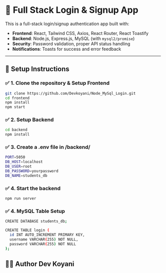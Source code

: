 # 🔐 Full Stack Login & Signup App

This is a full-stack login/signup authentication app built with:

- **Frontend**: React, Tailwind CSS, Axios, React Router, React Toastify
- **Backend**: Node.js, Express.js, MySQL (with `mysql2/promise`)
- **Security**: Password validation, proper API status handling
- **Notifications**: Toasts for success and error feedback

---

## 🚀 Setup Instructions

### ✅ 1. Clone the repository & Setup Frontend
```bash
git clone https://github.com/Devkoyani/Node_MySql_Login.git
cd frontend
npm install
npm start
```
### ✅ 2. Setup Backend
```bash
cd backend
npm install
```
### ✅ 3. Create a .env file in /backend/
```bash
PORT=5050
DB_HOST=localhost
DB_USER=root
DB_PASSWORD=yourpassword
DB_NAME=students_db
```
### ✅ 4. Start the backend
```bash
npm run server
```
### ✅ 4. MySQL Table Setup
```bash
CREATE DATABASE students_db;

CREATE TABLE login (
  id INT AUTO_INCREMENT PRIMARY KEY,
  username VARCHAR(255) NOT NULL,
  password VARCHAR(255) NOT NULL
);
```

## 🧑‍💻 Author Dev Koyani
